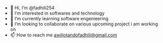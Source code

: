 - 👋 Hi, I’m @fadhili254
- 👀 I’m interested in softwares and technology
- 🌱 I’m currently learning software engenieering
- 💞️ I’m looking to collaborate on various upcoming project i am working on
- 📫 How to reach me awiliotandofadhili@gmail.com

<!---
fadhili254/fadhili254 is a ✨ special ✨ repository because its `README.md` (this file) appears on your GitHub profile.
You can click the Preview link to take a look at your changes.
--->
